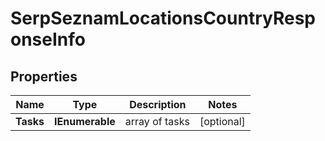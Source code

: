 # SerpSeznamLocationsCountryResponseInfo


## Properties

| Name | Type | Description | Notes |
|------------ | ------------- | ------------- | -------------|
**Tasks** | **IEnumerable<SerpSeznamLocationsCountryTaskInfo>** | array of tasks |[optional]|